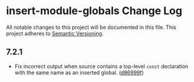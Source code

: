 # insert-module-globals Change Log
All notable changes to this project will be documented in this file.
This project adheres to [Semantic Versioning](http://semver.org/).

## 7.2.1
* Fix incorrect output when source contains a top-level `const` declaration with the same name as an inserted global. ([d86999f](https://github.com/browserify/insert-module-globals/commit/d86999f0180e09dd272666f5aff8db04183b3ea2))
